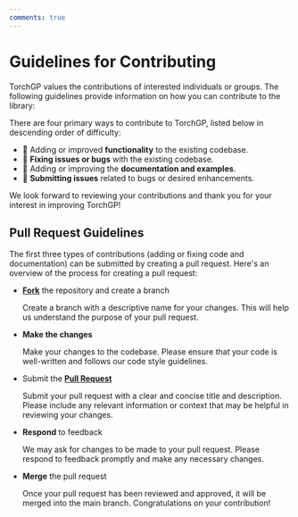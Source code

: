 ```yaml
---
comments: true
---
```


# Guidelines for Contributing

TorchGP values the contributions of interested individuals or groups.
The following guidelines provide information on how you can contribute to the library:

There are four primary ways to contribute to TorchGP, listed below in descending order of difficulty:

- 🔧 Adding or improved **functionality** to the existing codebase.
- 🐛 **Fixing issues or bugs** with the existing codebase.
- 📖 Adding or improving the **documentation and examples**.
- 🙏 **Submitting issues** related to bugs or desired enhancements.

We look forward to reviewing your contributions and thank you for your interest in improving TorchGP!

## Pull Request Guidelines

The first three types of contributions (adding or fixing code and documentation) can be submitted by creating a pull request.
Here's an overview of the process for creating a pull request:

- **[Fork](https://github.com/Weizhe-Chen/PyPolo/fork)** the repository and create a branch

    Create a branch with a descriptive name for your changes. This will help us understand the purpose of your pull request.

- **Make the changes**

    Make your changes to the codebase. Please ensure that your code is well-written and follows our code style guidelines.

- Submit the **[Pull Request](https://github.com/Weizhe-Chen/PyPolo/pulls)**

    Submit your pull request with a clear and concise title and description. Please include any relevant information or context that may be helpful in reviewing your changes.

- **Respond** to feedback

    We may ask for changes to be made to your pull request. Please respond to feedback promptly and make any necessary changes.

- **Merge** the pull request

    Once your pull request has been reviewed and approved, it will be merged into the main branch. Congratulations on your contribution!
